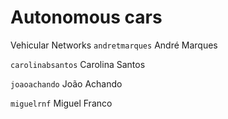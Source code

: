 # Autonomous cars
Vehicular Networks
`andretmarques` André Marques 

`carolinabsantos` Carolina Santos

`joaoachando` João Achando 

`miguelrnf` Miguel Franco 
